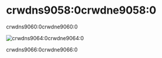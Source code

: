 # crwdns9058:0crwdne9058:0

crwdns9060:0crwdne9060:0

![crwdns9064:0crwdne9064:0](crwdns9062:0crwdne9062:0)

crwdns9066:0crwdne9066:0
